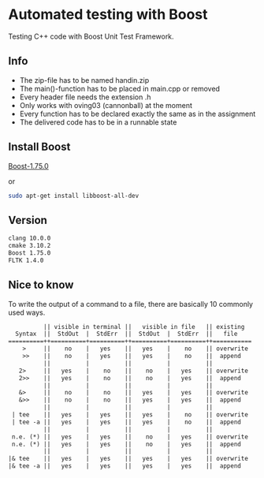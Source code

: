# Automated testing with Boost

Testing C++ code with Boost Unit Test Framework.

## Info

- The zip-file has to be named handin.zip
- The main()-function has to be placed in main.cpp or removed
- Every header file needs the extension .h
- Only works with oving03 (cannonball) at the moment
- Every function has to be declared exactly the same as in the assignment
- The delivered code has to be in a runnable state

## Install Boost

[Boost-1.75.0](http://www.linuxfromscratch.org/blfs/view/svn/general/boost.html)

or

```sh
sudo apt-get install libboost-all-dev
```

## Version

```txt
clang 10.0.0
cmake 3.10.2
Boost 1.75.0
FLTK 1.4.0
```

## Nice to know

To write the output of a command to a file, there are basically 10 commonly used ways.

```txt
          || visible in terminal ||   visible in file   || existing
  Syntax  ||  StdOut  |  StdErr  ||  StdOut  |  StdErr  ||   file   
==========++==========+==========++==========+==========++===========
    >     ||    no    |   yes    ||   yes    |    no    || overwrite
    >>    ||    no    |   yes    ||   yes    |    no    ||  append
          ||          |          ||          |          ||
   2>     ||   yes    |    no    ||    no    |   yes    || overwrite
   2>>    ||   yes    |    no    ||    no    |   yes    ||  append
          ||          |          ||          |          ||
   &>     ||    no    |    no    ||   yes    |   yes    || overwrite
   &>>    ||    no    |    no    ||   yes    |   yes    ||  append
          ||          |          ||          |          ||
 | tee    ||   yes    |   yes    ||   yes    |    no    || overwrite
 | tee -a ||   yes    |   yes    ||   yes    |    no    ||  append
          ||          |          ||          |          ||
 n.e. (*) ||   yes    |   yes    ||    no    |   yes    || overwrite
 n.e. (*) ||   yes    |   yes    ||    no    |   yes    ||  append
          ||          |          ||          |          ||
|& tee    ||   yes    |   yes    ||   yes    |   yes    || overwrite
|& tee -a ||   yes    |   yes    ||   yes    |   yes    ||  append
```
